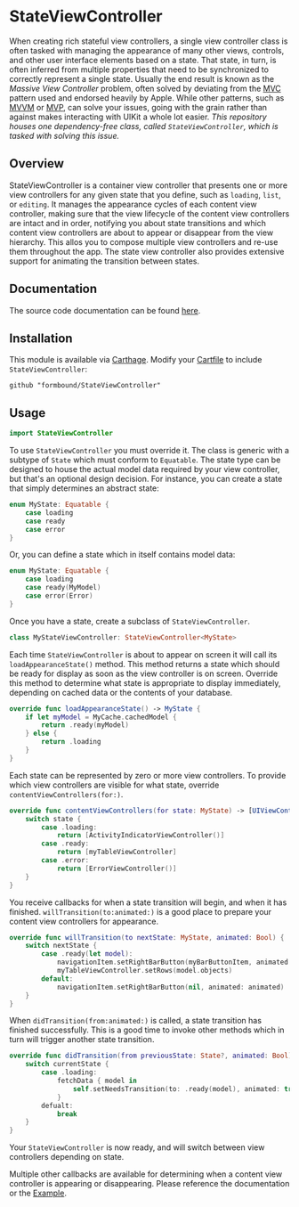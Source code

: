 # StateViewController


When creating rich stateful view controllers, a single view controller class is often tasked with managing the appearance of many other views, controls, and other user interface elements based on a state. That state, in turn, is often inferred from multiple properties that need to be synchronized to correctly represent a single state. Usually the end result is known as the *Massive View Controller* problem, often solved by deviating from the [MVC](https://developer.apple.com/library/archive/documentation/General/Conceptual/DevPedia-CocoaCore/MVC.html) pattern used and endorsed heavily by Apple. While other patterns, such as [MVVM](https://en.wikipedia.org/wiki/Model–view–viewmodel) or [MVP](https://en.wikipedia.org/wiki/Model–view–presenter), can solve your issues, going with the grain rather than against makes interacting with UIKit a whole lot easier. *This repository houses one dependency-free class, called `StateViewController`, which is tasked with solving this issue.*

## Overview
StateViewController is a container view controller that presents one or more view controllers for any given state that you define, such as `loading`, `list`, or `editing`. It manages the appearance cycles of each content view controller, making sure that the view lifecycle of the content view controllers are intact and in order, notifying you about state transitions and which content view controllers are about to appear or disappear from the view hierarchy. This allos you to compose multiple view controllers and re-use them throughout the app. The state view controller also provides extensive support for animating the transition between states.


## Documentation

The source code documentation can be found [here](https://formbound.github.io/StateViewController/).

## Installation
This module is available via [Carthage](https://github.com/Carthage/Carthage). Modify your [Cartfile](https://github.com/Carthage/Carthage#quick-start) to include `StateViewController`:

```
github "formbound/StateViewController"
```

## Usage

```swift
import StateViewController
```

To use `StateViewController` you must override it. The class is generic with a subtype of `State` which must conform to `Equatable`. The state type can be designed to house the actual model data required by your view controller, but that's an optional design decision. For instance, you can create a state that simply determines an abstract state:

```swift
enum MyState: Equatable {
    case loading
    case ready
    case error
}
```

Or, you can define a state which in itself contains model data:
```swift
enum MyState: Equatable {
    case loading
    case ready(MyModel)
    case error(Error)
}
```

Once you have a state, create a subclass of `StateViewController`.

```swift
class MyStateViewController: StateViewController<MyState>
```

Each time `StateViewController` is about to appear on screen it will call its `loadAppearanceState()` method. This method returns a state which should be ready for display as soon as the view controller is on screen. Override this method to determine what state is appropriate to display immediately, depending on cached data or the contents of your database.

```swift
override func loadAppearanceState() -> MyState {
    if let myModel = MyCache.cachedModel {
        return .ready(myModel)
    } else {
        return .loading
    }
}
```

Each state can be represented by zero or more view controllers. To provide which view controllers are visible for what state, override `contentViewControllers(for:)`.

```swift
override func contentViewControllers(for state: MyState) -> [UIViewController] {
    switch state {
        case .loading:
            return [ActivityIndicatorViewController()]
        case .ready:
            return [myTableViewController]
        case .error:
            return [ErrorViewController()]
    }
}
```

You receive callbacks for when a state transition will begin, and when it has finished.
`willTransition(to:animated:)` is a good place to prepare your content view controllers for appearance.

```swift
override func willTransition(to nextState: MyState, animated: Bool) {
    switch nextState {
        case .ready(let model):
            navigationItem.setRightBarButton(myBarButtonItem, animated: animated)
            myTableViewController.setRows(model.objects)
        default:
            navigationItem.setRightBarButton(nil, animated: animated)
    }
}
```

When `didTransition(from:animated:)` is called, a state transition has finished successfully. This is a good time to invoke other methods which in turn will trigger another state transition.

```swift
override func didTransition(from previousState: State?, animated: Bool) {
    switch currentState {
        case .loading:
            fetchData { model in
                self.setNeedsTransition(to: .ready(model), animated: true)
            }
        defualt:
            break
    }
}
```

Your `StateViewController` is now ready, and will switch between view controllers depending on state.

Multiple other callbacks are available for determining when a content view controller is appearing or disappearing. Please reference the documentation or the [Example](/Example).


